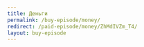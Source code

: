 ```yaml
---
title: Деньги
permalink: /buy-episode/money/
redirect: /paid-episode/money/ZhMdIVZm_T4/
layout: buy-episode
---
```

